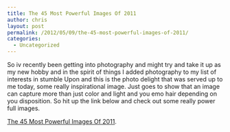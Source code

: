 ```yaml
---
title: The 45 Most Powerful Images Of 2011
author: chris
layout: post
permalink: /2012/05/09/the-45-most-powerful-images-of-2011/
categories:
  - Uncategorized
---
```

So iv recently been getting into photography and might try and take it up as my new hobby and in the spirit of things I added photography to my list of interests in stumble Upon and this is the photo delight that was served up to me today, some really inspirational image. Just goes to show that an image can capture more than just color and light and you emo hair depending on you disposition. So hit up the link below and check out some really power full images.

[The 45 Most Powerful Images Of 2011][1].

 [1]: http://www.buzzfeed.com/h2/suad/mjs538/the-most-powerful-photos-of-2011